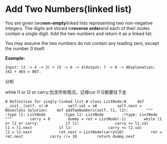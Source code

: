 # Add Two Numbers\(linked list\)

You are given two**non-empty**linked lists representing two non-negative integers. The digits are stored in**reverse order**and each of their nodes contain a single digit. Add the two numbers and return it as a linked list.

You may assume the two numbers do not contain any leading zero, except the number 0 itself.

**Example:**

```text
Input: (2 -> 4 -> 3) + (5 -> 6 -> 4)Output: 7 -> 0 -> 8Explanation: 342 + 465 = 807.
```

分析

while l1 or l2 or carry:包含所有情况，记得cur l1 l2都要往下走

```text
# Definition for singly-linked list.# class ListNode:#     def __init__(self, x):#         self.val = x#         self.next = Noneclass Solution:    def addTwoNumbers(self, l1, l2):        """        :type l1: ListNode        :type l2: ListNode        :rtype: ListNode        """        carry = 0        dummy = ret = ListNode(-1)        while l1 or l2 or carry:            if l1:                carry += l1.val                l1 = l1.next            if l2:                carry += l2.val                l2 = l2.next            ret.next = ListNode(carry%10)            ret = ret.next            carry //= 10         return dummy.next
```

